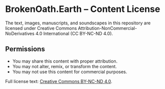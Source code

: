 # BrokenOath.Earth – Content License

The text, images, manuscripts, and soundscapes in this repository 
are licensed under Creative Commons Attribution-NonCommercial-NoDerivatives 4.0 International (CC BY-NC-ND 4.0).

## Permissions
- You may share this content with proper attribution.
- You may not alter, remix, or transform the content.
- You may not use this content for commercial purposes.

Full license text: [Creative Commons BY-NC-ND 4.0](https://creativecommons.org/licenses/by-nc-nd/4.0/).